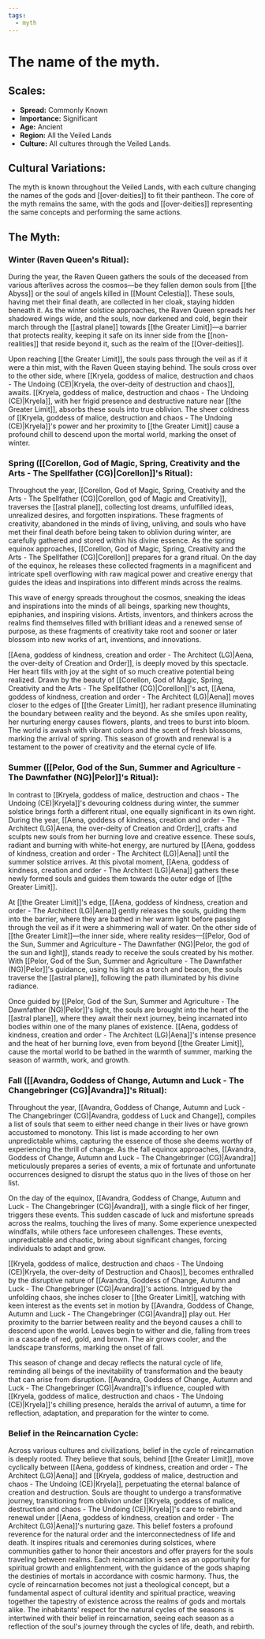 ```yaml
---
tags:
  - myth
---
```

# The name of the myth.

## Scales:
- **Spread:** Commonly Known
- **Importance:** Significant
- **Age:** Ancient
- **Region:** All the Veiled Lands
- **Culture:** All cultures through the Veiled Lands.

## Cultural Variations:
The myth is known throughout the Veiled Lands, with each culture changing the names of the gods and [[over-deities]] to fit their pantheon. The core of the myth remains the same, with the gods and [[over-deities]] representing the same concepts and performing the same actions.

## The Myth:

### Winter (Raven Queen's Ritual):

During the year, the Raven Queen gathers the souls of the deceased from various afterlives across the cosmos—be they fallen demon souls from [[the Abyss]] or the soul of angels killed in [[Mount Celestia]]. These souls, having met their final death, are collected in her cloak, staying hidden beneath it. As the winter solstice approaches, the Raven Queen spreads her shadowed wings wide, and the souls, now darkened and cold, begin their march through the [[astral plane]] towards [[the Greater Limit]]—a barrier that protects reality, keeping it safe on its inner side from the [[non-realities]] that reside beyond it, such as the realm of the [[Over-deities]].

Upon reaching [[the Greater Limit]], the souls pass through the veil as if it were a thin mist, with the Raven Queen staying behind. The souls cross over to the other side, where [[Kryela, goddess of malice, destruction and chaos - The Undoing (CE)|Kryela, the over-deity of destruction and chaos]], awaits. [[Kryela, goddess of malice, destruction and chaos - The Undoing (CE)|Kryela]], with her frigid presence and destructive nature near [[the Greater Limit]], absorbs these souls into true oblivion. The sheer coldness of [[Kryela, goddess of malice, destruction and chaos - The Undoing (CE)|Kryela]]'s power and her proximity to [[the Greater Limit]] cause a profound chill to descend upon the mortal world, marking the onset of winter.

### Spring ([[Corellon, God of Magic, Spring, Creativity and the Arts - The Spellfather (CG)|Corellon]]'s Ritual):

Throughout the year, [[Corellon, God of Magic, Spring, Creativity and the Arts - The Spellfather (CG)|Corellon, god of Magic and Creativity]], traverses the [[astral plane]], collecting lost dreams, unfulfilled ideas, unrealized desires, and forgotten inspirations. These fragments of creativity, abandoned in the minds of living, unliving, and souls who have met their final death before being taken to oblivion during winter, are carefully gathered and stored within his divine essence. As the spring equinox approaches, [[Corellon, God of Magic, Spring, Creativity and the Arts - The Spellfather (CG)|Corellon]] prepares for a grand ritual. On the day of the equinox, he releases these collected fragments in a magnificent and intricate spell overflowing with raw magical power and creative energy that guides the ideas and inspirations into different minds across the realms.

This wave of energy spreads throughout the cosmos, sneaking the ideas and inspirations into the minds of all beings, sparking new thoughts, epiphanies, and inspiring visions. Artists, inventors, and thinkers across the realms find themselves filled with brilliant ideas and a renewed sense of purpose, as these fragments of creativity take root and sooner or later blossom into new works of art, inventions, and innovations.

[[Aena, goddess of kindness, creation and order - The Architect (LG)|Aena, the over-deity of Creation and Order]], is deeply moved by this spectacle. Her heart fills with joy at the sight of so much creative potential being realized. Drawn by the beauty of [[Corellon, God of Magic, Spring, Creativity and the Arts - The Spellfather (CG)|Corellon]]'s act, [[Aena, goddess of kindness, creation and order - The Architect (LG)|Aena]] moves closer to the edges of [[the Greater Limit]], her radiant presence illuminating the boundary between reality and the beyond. As she smiles upon reality, her nurturing energy causes flowers, plants, and trees to burst into bloom. The world is awash with vibrant colors and the scent of fresh blossoms, marking the arrival of spring. This season of growth and renewal is a testament to the power of creativity and the eternal cycle of life.

### Summer ([[Pelor, God of the Sun, Summer and Agriculture - The Dawnfather (NG)|Pelor]]'s Ritual):

In contrast to [[Kryela, goddess of malice, destruction and chaos - The Undoing (CE)|Kryela]]'s devouring coldness during winter, the summer solstice brings forth a different ritual, one equally significant in its own right. During the year, [[Aena, goddess of kindness, creation and order - The Architect (LG)|Aena, the over-deity of Creation and Order]], crafts and sculpts new souls from her burning love and creative essence. These souls, radiant and burning with white-hot energy, are nurtured by [[Aena, goddess of kindness, creation and order - The Architect (LG)|Aena]] until the summer solstice arrives. At this pivotal moment, [[Aena, goddess of kindness, creation and order - The Architect (LG)|Aena]] gathers these newly formed souls and guides them towards the outer edge of [[the Greater Limit]].

At [[the Greater Limit]]'s edge, [[Aena, goddess of kindness, creation and order - The Architect (LG)|Aena]] gently releases the souls, guiding them into the barrier, where they are bathed in her warm light before passing through the veil as if it were a shimmering wall of water. On the other side of [[the Greater Limit]]—the inner side, where reality resides—[[Pelor, God of the Sun, Summer and Agriculture - The Dawnfather (NG)|Pelor, the god of the sun and light]], stands ready to receive the souls created by his mother. With [[Pelor, God of the Sun, Summer and Agriculture - The Dawnfather (NG)|Pelor]]'s guidance, using his light as a torch and beacon, the souls traverse the [[astral plane]], following the path illuminated by his divine radiance.

Once guided by [[Pelor, God of the Sun, Summer and Agriculture - The Dawnfather (NG)|Pelor]]'s light, the souls are brought into the heart of the [[astral plane]], where they await their next journey, being incarnated into bodies within one of the many planes of existence. [[Aena, goddess of kindness, creation and order - The Architect (LG)|Aena]]'s intense presence and the heat of her burning love, even from beyond [[the Greater Limit]], cause the mortal world to be bathed in the warmth of summer, marking the season of warmth, work, and growth.

### Fall ([[Avandra, Goddess of Change, Autumn and Luck - The Changebringer (CG)|Avandra]]'s Ritual):

Throughout the year, [[Avandra, Goddess of Change, Autumn and Luck - The Changebringer (CG)|Avandra, goddess of Luck and Change]], compiles a list of souls that seem to either need change in their lives or have grown accustomed to monotony. This list is made according to her own unpredictable whims, capturing the essence of those she deems worthy of experiencing the thrill of change. As the fall equinox approaches, [[Avandra, Goddess of Change, Autumn and Luck - The Changebringer (CG)|Avandra]] meticulously prepares a series of events, a mix of fortunate and unfortunate occurrences designed to disrupt the status quo in the lives of those on her list.

On the day of the equinox, [[Avandra, Goddess of Change, Autumn and Luck - The Changebringer (CG)|Avandra]], with a single flick of her finger, triggers these events. This sudden cascade of luck and misfortune spreads across the realms, touching the lives of many. Some experience unexpected windfalls, while others face unforeseen challenges. These events, unpredictable and chaotic, bring about significant changes, forcing individuals to adapt and grow.

[[Kryela, goddess of malice, destruction and chaos - The Undoing (CE)|Kryela, the over-deity of Destruction and Chaos]], becomes enthralled by the disruptive nature of [[Avandra, Goddess of Change, Autumn and Luck - The Changebringer (CG)|Avandra]]'s actions. Intrigued by the unfolding chaos, she inches closer to [[the Greater Limit]], watching with keen interest as the events set in motion by [[Avandra, Goddess of Change, Autumn and Luck - The Changebringer (CG)|Avandra]] play out. Her proximity to the barrier between reality and the beyond causes a chill to descend upon the world. Leaves begin to wither and die, falling from trees in a cascade of red, gold, and brown. The air grows cooler, and the landscape transforms, marking the onset of fall.

This season of change and decay reflects the natural cycle of life, reminding all beings of the inevitability of transformation and the beauty that can arise from disruption. [[Avandra, Goddess of Change, Autumn and Luck - The Changebringer (CG)|Avandra]]'s influence, coupled with [[Kryela, goddess of malice, destruction and chaos - The Undoing (CE)|Kryela]]'s chilling presence, heralds the arrival of autumn, a time for reflection, adaptation, and preparation for the winter to come.

### Belief in the Reincarnation Cycle:

Across various cultures and civilizations, belief in the cycle of reincarnation is deeply rooted. They believe that souls, behind [[the Greater Limit]], move cyclically between [[Aena, goddess of kindness, creation and order - The Architect (LG)|Aena]] and [[Kryela, goddess of malice, destruction and chaos - The Undoing (CE)|Kryela]], perpetuating the eternal balance of creation and destruction. Souls are thought to undergo a transformative journey, transitioning from oblivion under [[Kryela, goddess of malice, destruction and chaos - The Undoing (CE)|Kryela]]'s care to rebirth and renewal under [[Aena, goddess of kindness, creation and order - The Architect (LG)|Aena]]'s nurturing gaze. This belief fosters a profound reverence for the natural order and the interconnectedness of life and death. It inspires rituals and ceremonies during solstices, where communities gather to honor their ancestors and offer prayers for the souls traveling between realms. Each reincarnation is seen as an opportunity for spiritual growth and enlightenment, with the guidance of the gods shaping the destinies of mortals in accordance with cosmic harmony. Thus, the cycle of reincarnation becomes not just a theological concept, but a fundamental aspect of cultural identity and spiritual practice, weaving together the tapestry of existence across the realms of gods and mortals alike. The inhabitants' respect for the natural cycles of the seasons is intertwined with their belief in reincarnation, seeing each season as a reflection of the soul's journey through the cycles of life, death, and rebirth.